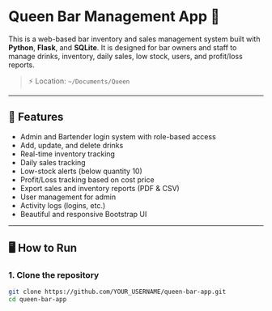 # Queen Bar Management App 🍹

This is a web-based bar inventory and sales management system built with **Python**, **Flask**, and **SQLite**. It is designed for bar owners and staff to manage drinks, inventory, daily sales, low stock, users, and profit/loss reports.

> ⚡ Location: `~/Documents/Queen`

---

## 🚀 Features

- Admin and Bartender login system with role-based access
- Add, update, and delete drinks
- Real-time inventory tracking
- Daily sales tracking
- Low-stock alerts (below quantity 10)
- Profit/Loss tracking based on cost price
- Export sales and inventory reports (PDF & CSV)
- User management for admin
- Activity logs (logins, etc.)
- Beautiful and responsive Bootstrap UI

---

## 🖥️ How to Run

### 1. Clone the repository

```bash
git clone https://github.com/YOUR_USERNAME/queen-bar-app.git
cd queen-bar-app
